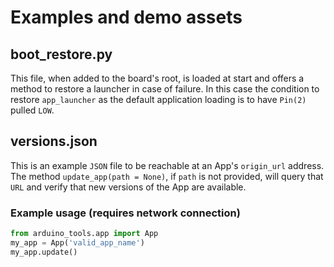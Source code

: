 # Examples and demo assets

## boot_restore.py

This file, when added to the board's root, is loaded at start and offers a method to restore a launcher in case of failure.
In this case the condition to restore `app_launcher` as the default application loading is to have `Pin(2)` pulled `LOW`.

## versions.json

This is an example `JSON` file to be reachable at an App's `origin_url` address.
The method `update_app(path = None)`, if `path` is not provided, will query that `URL` and verify that new versions of the App are available.

### Example usage (requires network connection)

```python
from arduino_tools.app import App
my_app = App('valid_app_name')
my_app.update()
```
